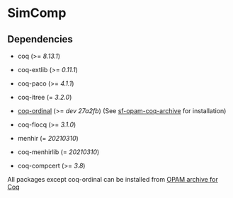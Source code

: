 # SimComp

## Dependencies
- coq (>= *8.13.1*)

- coq-extlib (>= *0.11.1*)
- coq-paco (>= *4.1.1*)
- coq-itree (= *3.2.0*)
- [coq-ordinal](https://github.com/minkiminki/Ordinal) (>= *dev 27a2fb*) (See [sf-opam-coq-archive](https://github.com/snu-sf/sf-opam-coq-archive) for installation)

- coq-flocq (>= *3.1.0*)
- menhir (= *20210310*)
- coq-menhirlib (= *20210310*)
- coq-compcert (>= *3.8*)

All packages except coq-ordinal can be installed from [OPAM archive for Coq](https://github.com/coq/opam-coq-archive)
